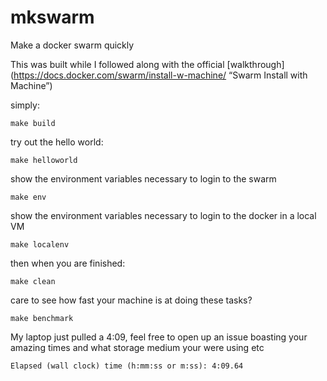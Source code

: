 # mkswarm
Make a docker swarm quickly

This was built while I followed along with the official [walkthrough](https://docs.docker.com/swarm/install-w-machine/ “Swarm Install with Machine”)

simply:
```
make build
```

try out the hello world:
```
make helloworld
```

show the environment variables necessary to login to the swarm
```
make env
```

show the environment variables necessary to login to the docker in a local VM
```
make localenv
```

then when you are finished:
```
make clean
```

care to see how fast your machine is at doing these tasks?
```
make benchmark
```

My laptop just pulled a 4:09, feel free to open up an issue boasting your amazing times and what storage medium your were using etc
```
Elapsed (wall clock) time (h:mm:ss or m:ss): 4:09.64
```

